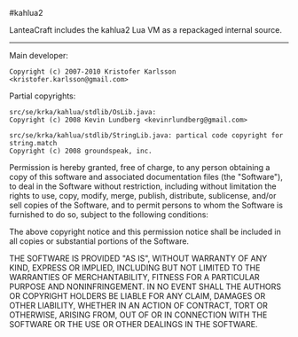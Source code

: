 #kahlua2

LanteaCraft includes the kahlua2 Lua VM as a repackaged internal source.

----------------------------------------------------------------------------------------

Main developer:

	Copyright (c) 2007-2010 Kristofer Karlsson <kristofer.karlsson@gmail.com>

Partial copyrights:

	src/se/krka/kahlua/stdlib/OsLib.java:
	Copyright (c) 2008 Kevin Lundberg <kevinrlundberg@gmail.com>

	src/se/krka/kahlua/stdlib/StringLib.java: partical code copyright for string.match
	Copyright (c) 2008 groundspeak, inc.

Permission is hereby granted, free of charge, to any person obtaining a copy
of this software and associated documentation files (the "Software"), to deal
in the Software without restriction, including without limitation the rights
to use, copy, modify, merge, publish, distribute, sublicense, and/or sell
copies of the Software, and to permit persons to whom the Software is
furnished to do so, subject to the following conditions:

The above copyright notice and this permission notice shall be included in
all copies or substantial portions of the Software.

THE SOFTWARE IS PROVIDED "AS IS", WITHOUT WARRANTY OF ANY KIND, EXPRESS OR
IMPLIED, INCLUDING BUT NOT LIMITED TO THE WARRANTIES OF MERCHANTABILITY,
FITNESS FOR A PARTICULAR PURPOSE AND NONINFRINGEMENT. IN NO EVENT SHALL THE
AUTHORS OR COPYRIGHT HOLDERS BE LIABLE FOR ANY CLAIM, DAMAGES OR OTHER
LIABILITY, WHETHER IN AN ACTION OF CONTRACT, TORT OR OTHERWISE, ARISING FROM,
OUT OF OR IN CONNECTION WITH THE SOFTWARE OR THE USE OR OTHER DEALINGS IN
THE SOFTWARE.
